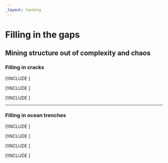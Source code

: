 ```yaml
---
_layout: landing
---
```


# Filling in the gaps
## Mining structure out of complexity and chaos

### Filling in cracks

<div class="sections-container">
   <div>

[!INCLUDE [](index/testing.md)]

   </div>
   <div>

[!INCLUDE [](index/threading.md)]

   </div>
   <div>

[!INCLUDE [](index/contracts.md)]

   </div>
</div>

---

### Filling in ocean trenches
<div class="sections-container">
   <div>

[!INCLUDE [](index/events.md)]

   </div>
   <div>

[!INCLUDE [](index/aggregates.md)]

   </div>
   <div>

[!INCLUDE [](index/servicebus.md)]

   </div>
   <div>

[!INCLUDE [](index/eventstore.md)]

   </div>
</div>